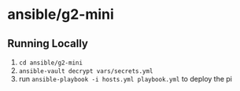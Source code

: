 # ansible/g2-mini

## Running Locally 

1. `cd ansible/g2-mini`
2. `ansible-vault decrypt vars/secrets.yml`
3. run `ansible-playbook -i hosts.yml playbook.yml` to deploy the pi
